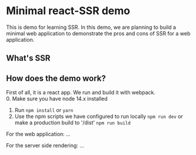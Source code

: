 # Minimal react-SSR demo 
This is demo for learning SSR. In this demo, we are planning to build a minimal web application to demonstrate the pros and cons of SSR for a web application. 

## What's SSR

## How does the demo work?
First of all, it is a react app. We run and build it with webpack.  
0. Make sure you have node 14.x installed
1. Run `npm install` or `yarn`
2. Use the npm scripts we have configured to run locally `npm run dev` or make a production build to '/dist' `npm run build`

For the web application:
...

For the server side rendering:
...



